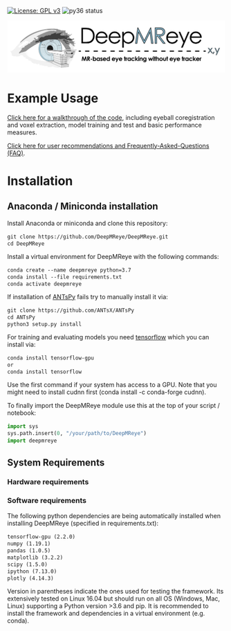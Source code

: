 [![License: GPL v3](https://img.shields.io/badge/License-GPL%20v3-blue.svg)](http://www.gnu.org/licenses/gpl-3.0)
![py36 status](https://img.shields.io/badge/python3.6-supported-green.svg)
<!-- ![Build Status](https://github.com/DeepMReye/DeepMReye/workflows/build/badge.svg) -->

![Logo](media/deepmreye_logo.png)

# Example Usage
[Click here for a walkthrough of the code](./notebooks/deepmreye_example_usage.ipynb), including eyeball coregistration and voxel extraction, model training and test and basic performance measures.

[Click here for user recommendations and Frequently-Asked-Questions (FAQ)](https://deepmreye.slite.com/p/channel/MUgmvViEbaATSrqt3susLZ).

# Installation
## Anaconda / Miniconda installation

Install Anaconda or miniconda and clone this repository:
```
git clone https://github.com/DeepMReye/DeepMReye.git
cd DeepMReye
```

Install a virtual environment for DeepMReye with the following commands:
```
conda create --name deepmreye python=3.7
conda install --file requirements.txt
conda activate deepmreye
```
If installation of [ANTsPy](https://github.com/ANTsX/ANTsPy) fails try to manually install it via:
```
git clone https://github.com/ANTsX/ANTsPy
cd ANTsPy
python3 setup.py install
```
For training and evaluating models you need [tensorflow](https://www.tensorflow.org/install/) which you can install via:
```
conda install tensorflow-gpu
or
conda install tensorflow
```
Use the first command if your system has access to a GPU. Note that you might need to install cudnn first (conda install -c conda-forge cudnn).

To finally import the DeepMReye module use this at the top of your script / notebook:
```python
import sys
sys.path.insert(0, "/your/path/to/DeepMReye")
import deepmreye
```

## System Requirements

### Hardware requirements

### Software requirements
The following python dependencies are being automatically installed when installing DeepMReye (specified in requirements.txt):
```
tensorflow-gpu (2.2.0)
numpy (1.19.1)
pandas (1.0.5)
matplotlib (3.2.2)
scipy (1.5.0)
ipython (7.13.0)
plotly (4.14.3)
```
Version in parentheses indicate the ones used for testing the framework. Its extensively tested on Linux 16.04 but should run on all OS (Windows, Mac, Linux) supporting a Python version >3.6 and pip. It is recommended to install the framework and dependencies in a virtual environment (e.g. conda). 